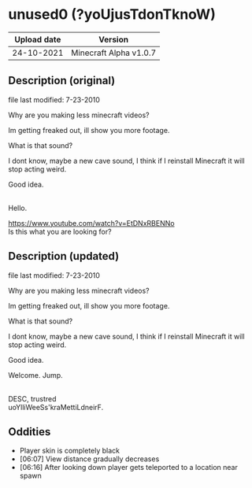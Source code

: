# unused0 (?yoUjusTdonTknoW)
| Upload date | Version |
| ----- | ----- |
| 24-10-2021 | Minecraft Alpha v1.0.7 |

## Description (original)
file last modified: 7-23-2010  
  
Why are you making less minecraft videos?  
  
Im getting freaked out, ill show you more footage.  
  
What is that sound?  
  
I dont know, maybe a new cave sound, I think if I reinstall Minecraft it will stop acting weird.  
  
Good idea.  

<br>
Hello.  

https://www.youtube.com/watch?v=EtDNxRBENNo  
Is this what you are looking for?  

## Description (updated)
file last modified: 7-23-2010

Why are you making less minecraft videos?

Im getting freaked out, ill show you more footage.

What is that sound?

I dont know, maybe a new cave sound, I think if I reinstall Minecraft it will stop acting weird.

Good idea.

Welcome. Jump.

<br>
DESC, trustred<br>
uoYlliWeeSs'kraMettiLdneirF.

## Oddities
- Player skin is completely black
- [06:07] View distance gradually decreases
- [06:16] After looking down player gets teleported to a location near spawn
